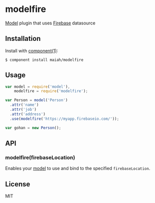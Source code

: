 
# modelfire

  [Model](https://github.com/component/model) plugin that uses [Firebase](http://www.firebase.com) datasource

## Installation

  Install with [component(1)](http://component.io):

    $ component install maiah/modelfire

## Usage
```js
var model = require('model'),
    modelfire = require('modelfire');

var Person = model('Person')
  .attr('name')
  .attr('job')
  .attr('address')
  .use(modelfire('https://myapp.firebaseio.com/'));

var gohan = new Person();
```

## API

### modelfire(firebaseLocation)

  Enables your [model](https://github.com/component/model) to use and bind to the specified `firebaseLocation`.

## License

  MIT

